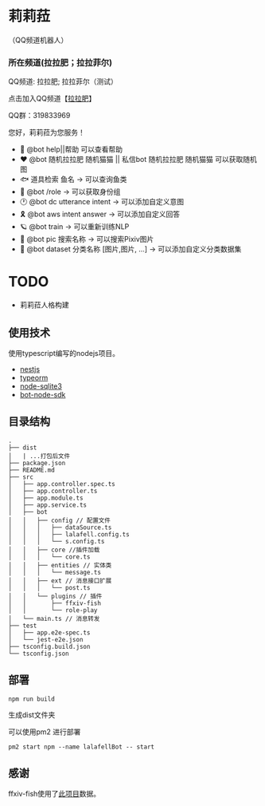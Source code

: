# 莉莉菈 

（QQ频道机器人）

### 所在频道(拉拉肥；拉拉菲尔)

QQ频道: 拉拉肥; 拉拉菲尔（测试）

点击加入QQ频道【[拉拉肥](https://qun.qq.com/qqweb/qunpro/share?_wv=3&_wwv=128&appChannel=share&inviteCode=3XQuR&businessType=9&from=181074&biz=ka&shareSource=5)】

QQ群：319833969

您好，莉莉菈为您服务！
- 📕 @bot help||帮助 可以查看帮助
- ♥ @bot 随机拉拉肥 随机猫猫 || 私信bot 随机拉拉肥 随机猫猫  可以获取随机图
- 🐟 道具检索 鱼名 -> 可以查询鱼类
- 👴 @bot /role -> 可以获取身份组
- 🕐 @bot dc utterance intent -> 可以添加自定义意图
- 🎗️ @bot aws intent answer -> 可以添加自定义回答 
- 🪐 @bot train -> 可以重新训练NLP
- 📔 @bot pic 搜索名称 -> 可以搜索Pixiv图片
- 📗 @bot dataset 分类名称 [图片,图片, ...] -> 可以添加自定义分类数据集
# TODO
- 莉莉菈人格构建

## 使用技术
使用typescript编写的nodejs项目。
- [nestjs](https://github.com/nestjs/nest)
- [typeorm](https://github.com/typeorm/typeorm) 
- [node-sqlite3](https://github.com/TryGhost/node-sqlite3)
- [bot-node-sdk](https://github.com/tencent-connect/bot-node-sdk)

## 目录结构

```
.
├── dist
│   | ...打包后文件
├── package.json
├── README.md
├── src
│   ├── app.controller.spec.ts
│   ├── app.controller.ts
│   ├── app.module.ts
│   ├── app.service.ts
│   ├── bot
│   │   ├── config // 配置文件
│   │   │   ├── dataSource.ts
│   │   │   ├── lalafell.config.ts
│   │   │   └── s.config.ts
│   │   ├── core //插件加载
│   │   │   └── core.ts
│   │   ├── entities // 实体类
│   │   │   └── message.ts
│   │   ├── ext // 消息接口扩展
│   │   │   └── post.ts
│   │   └── plugins // 插件
│   │       ├── ffxiv-fish
│   │       └── role-play
│   └── main.ts // 消息转发
├── test
│   ├── app.e2e-spec.ts
│   └── jest-e2e.json
├── tsconfig.build.json
└── tsconfig.json
```
## 部署
```language = bash
npm run build
```
生成dist文件夹

可以使用pm2 进行部署
```language = bash
pm2 start npm --name lalafellBot -- start
```
## 感谢
ffxiv-fish使用了[此项目](https://github.com/thewakingsands/ffxiv-datamining-cn)数据。
